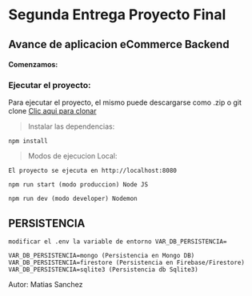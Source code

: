 # Segunda Entrega Proyecto Final

## Avance de aplicacion eCommerce Backend

#### Comenzamos:

### Ejecutar el proyecto:

Para ejecutar el proyecto, el mismo puede descargarse como .zip o git clone
[Clic aqui para clonar](https://github.com/matsanchez/proyectofinal-backend-2daParte.git)

> Instalar las dependencias:

```
npm install
```

> Modos de ejecucion Local:

```
El proyecto se ejecuta en http://localhost:8080
```

```
npm run start (modo produccion) Node JS

npm run dev (modo developer) Nodemon
```

## PERSISTENCIA

```
modificar el .env la variable de entorno VAR_DB_PERSISTENCIA=

VAR_DB_PERSISTENCIA=mongo (Persistencia en Mongo DB)
VAR_DB_PERSISTENCIA=firestore (Persistencia en Firebase/Firestore)
VAR_DB_PERSISTENCIA=sqlite3 (Persistencia db Sqlite3)
```

Autor: Matias Sanchez
